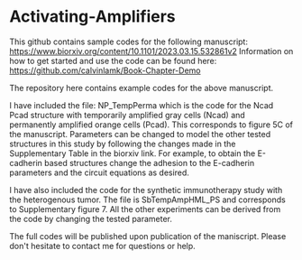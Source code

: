 # Activating-Amplifiers

This github contains sample codes for the following manuscript: https://www.biorxiv.org/content/10.1101/2023.03.15.532861v2
Information on how to get started and use the code can be found here: https://github.com/calvinlamk/Book-Chapter-Demo

The repository here contains example codes for the above manuscript. 

I have included the file: NP_TempPerma which is the code for the Ncad Pcad structure with temporarily amplified gray cells (Ncad) and permanently amplified orange cells (Pcad). This corresponds to figure 5C of the manuscript.
Parameters can be changed to model the other tested structures in this study by following the changes made in the Supplementary Table in the biorxiv link.
For example, to obtain the E-cadherin based structures change the adhesion to the E-cadherin parameters and the circuit equations as desired.

I have also included the code for the synthetic immunotherapy study with the heterogenous tumor. The file is SbTempAmpHML_PS and corresponds to Supplementary figure 7. All the other experiments can be derived from the code by changing the tested parameter.

The full codes will be published upon publication of the maniscript. Please don't hesitate to contact me for questions or help.

